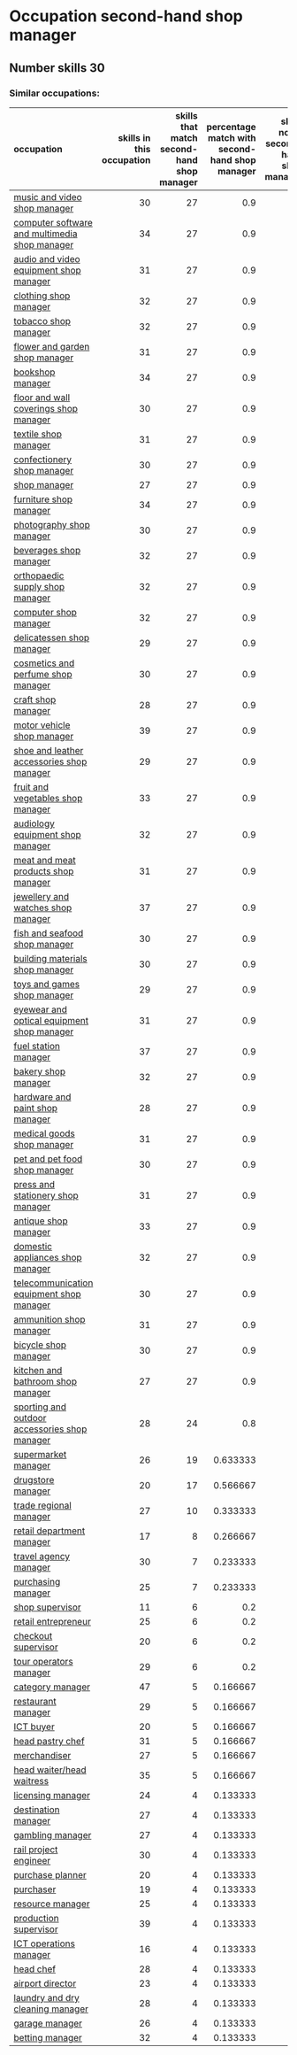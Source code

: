 # Occupation second-hand shop manager
## Number skills 30
### Similar occupations:
| occupation                                                                                        |   skills in this occupation |   skills that match second-hand shop manager |   percentage match with second-hand shop manager |   skills not in second-hand shop manager |
|:--------------------------------------------------------------------------------------------------|----------------------------:|---------------------------------------------:|-------------------------------------------------:|-----------------------------------------:|
| [music and video shop manager](music_and_video_shop_manager.md)                                   |                          30 |                                           27 |                                         0.9      |                                        3 |
| [computer software and multimedia shop manager](computer_software_and_multimedia_shop_manager.md) |                          34 |                                           27 |                                         0.9      |                                        7 |
| [audio and video equipment shop manager](audio_and_video_equipment_shop_manager.md)               |                          31 |                                           27 |                                         0.9      |                                        4 |
| [clothing shop manager](clothing_shop_manager.md)                                                 |                          32 |                                           27 |                                         0.9      |                                        5 |
| [tobacco shop manager](tobacco_shop_manager.md)                                                   |                          32 |                                           27 |                                         0.9      |                                        5 |
| [flower and garden shop manager](flower_and_garden_shop_manager.md)                               |                          31 |                                           27 |                                         0.9      |                                        4 |
| [bookshop manager](bookshop_manager.md)                                                           |                          34 |                                           27 |                                         0.9      |                                        7 |
| [floor and wall coverings shop manager](floor_and_wall_coverings_shop_manager.md)                 |                          30 |                                           27 |                                         0.9      |                                        3 |
| [textile shop manager](textile_shop_manager.md)                                                   |                          31 |                                           27 |                                         0.9      |                                        4 |
| [confectionery shop manager](confectionery_shop_manager.md)                                       |                          30 |                                           27 |                                         0.9      |                                        3 |
| [shop manager](shop_manager.md)                                                                   |                          27 |                                           27 |                                         0.9      |                                        0 |
| [furniture shop manager](furniture_shop_manager.md)                                               |                          34 |                                           27 |                                         0.9      |                                        7 |
| [photography shop manager](photography_shop_manager.md)                                           |                          30 |                                           27 |                                         0.9      |                                        3 |
| [beverages shop manager](beverages_shop_manager.md)                                               |                          32 |                                           27 |                                         0.9      |                                        5 |
| [orthopaedic supply shop manager](orthopaedic_supply_shop_manager.md)                             |                          32 |                                           27 |                                         0.9      |                                        5 |
| [computer shop manager](computer_shop_manager.md)                                                 |                          32 |                                           27 |                                         0.9      |                                        5 |
| [delicatessen shop manager](delicatessen_shop_manager.md)                                         |                          29 |                                           27 |                                         0.9      |                                        2 |
| [cosmetics and perfume shop manager](cosmetics_and_perfume_shop_manager.md)                       |                          30 |                                           27 |                                         0.9      |                                        3 |
| [craft shop manager](craft_shop_manager.md)                                                       |                          28 |                                           27 |                                         0.9      |                                        1 |
| [motor vehicle shop manager](motor_vehicle_shop_manager.md)                                       |                          39 |                                           27 |                                         0.9      |                                       12 |
| [shoe and leather accessories shop manager](shoe_and_leather_accessories_shop_manager.md)         |                          29 |                                           27 |                                         0.9      |                                        2 |
| [fruit and vegetables shop manager](fruit_and_vegetables_shop_manager.md)                         |                          33 |                                           27 |                                         0.9      |                                        6 |
| [audiology equipment shop manager](audiology_equipment_shop_manager.md)                           |                          32 |                                           27 |                                         0.9      |                                        5 |
| [meat and meat products shop manager](meat_and_meat_products_shop_manager.md)                     |                          31 |                                           27 |                                         0.9      |                                        4 |
| [jewellery and watches shop manager](jewellery_and_watches_shop_manager.md)                       |                          37 |                                           27 |                                         0.9      |                                       10 |
| [fish and seafood shop manager](fish_and_seafood_shop_manager.md)                                 |                          30 |                                           27 |                                         0.9      |                                        3 |
| [building materials shop manager](building_materials_shop_manager.md)                             |                          30 |                                           27 |                                         0.9      |                                        3 |
| [toys and games shop manager](toys_and_games_shop_manager.md)                                     |                          29 |                                           27 |                                         0.9      |                                        2 |
| [eyewear and optical equipment shop manager](eyewear_and_optical_equipment_shop_manager.md)       |                          31 |                                           27 |                                         0.9      |                                        4 |
| [fuel station manager](fuel_station_manager.md)                                                   |                          37 |                                           27 |                                         0.9      |                                       10 |
| [bakery shop manager](bakery_shop_manager.md)                                                     |                          32 |                                           27 |                                         0.9      |                                        5 |
| [hardware and paint shop manager](hardware_and_paint_shop_manager.md)                             |                          28 |                                           27 |                                         0.9      |                                        1 |
| [medical goods shop manager](medical_goods_shop_manager.md)                                       |                          31 |                                           27 |                                         0.9      |                                        4 |
| [pet and pet food shop manager](pet_and_pet_food_shop_manager.md)                                 |                          30 |                                           27 |                                         0.9      |                                        3 |
| [press and stationery shop manager](press_and_stationery_shop_manager.md)                         |                          31 |                                           27 |                                         0.9      |                                        4 |
| [antique shop manager](antique_shop_manager.md)                                                   |                          33 |                                           27 |                                         0.9      |                                        6 |
| [domestic appliances shop manager](domestic_appliances_shop_manager.md)                           |                          32 |                                           27 |                                         0.9      |                                        5 |
| [telecommunication equipment shop manager](telecommunication_equipment_shop_manager.md)           |                          30 |                                           27 |                                         0.9      |                                        3 |
| [ammunition shop manager](ammunition_shop_manager.md)                                             |                          31 |                                           27 |                                         0.9      |                                        4 |
| [bicycle shop manager](bicycle_shop_manager.md)                                                   |                          30 |                                           27 |                                         0.9      |                                        3 |
| [kitchen and bathroom shop manager](kitchen_and_bathroom_shop_manager.md)                         |                          27 |                                           27 |                                         0.9      |                                        0 |
| [sporting and outdoor accessories shop manager](sporting_and_outdoor_accessories_shop_manager.md) |                          28 |                                           24 |                                         0.8      |                                        4 |
| [supermarket manager](supermarket_manager.md)                                                     |                          26 |                                           19 |                                         0.633333 |                                        7 |
| [drugstore manager](drugstore_manager.md)                                                         |                          20 |                                           17 |                                         0.566667 |                                        3 |
| [trade regional manager](trade_regional_manager.md)                                               |                          27 |                                           10 |                                         0.333333 |                                       17 |
| [retail department manager](retail_department_manager.md)                                         |                          17 |                                            8 |                                         0.266667 |                                        9 |
| [travel agency manager](travel_agency_manager.md)                                                 |                          30 |                                            7 |                                         0.233333 |                                       23 |
| [purchasing manager](purchasing_manager.md)                                                       |                          25 |                                            7 |                                         0.233333 |                                       18 |
| [shop supervisor](shop_supervisor.md)                                                             |                          11 |                                            6 |                                         0.2      |                                        5 |
| [retail entrepreneur](retail_entrepreneur.md)                                                     |                          25 |                                            6 |                                         0.2      |                                       19 |
| [checkout supervisor](checkout_supervisor.md)                                                     |                          20 |                                            6 |                                         0.2      |                                       14 |
| [tour operators manager](tour_operators_manager.md)                                               |                          29 |                                            6 |                                         0.2      |                                       23 |
| [category manager](category_manager.md)                                                           |                          47 |                                            5 |                                         0.166667 |                                       42 |
| [restaurant manager](restaurant_manager.md)                                                       |                          29 |                                            5 |                                         0.166667 |                                       24 |
| [ICT buyer](ICT_buyer.md)                                                                         |                          20 |                                            5 |                                         0.166667 |                                       15 |
| [head pastry chef](head_pastry_chef.md)                                                           |                          31 |                                            5 |                                         0.166667 |                                       26 |
| [merchandiser](merchandiser.md)                                                                   |                          27 |                                            5 |                                         0.166667 |                                       22 |
| [head waiter/head waitress](head_waiter-head_waitress.md)                                         |                          35 |                                            5 |                                         0.166667 |                                       30 |
| [licensing manager](licensing_manager.md)                                                         |                          24 |                                            4 |                                         0.133333 |                                       20 |
| [destination manager](destination_manager.md)                                                     |                          27 |                                            4 |                                         0.133333 |                                       23 |
| [gambling manager](gambling_manager.md)                                                           |                          27 |                                            4 |                                         0.133333 |                                       23 |
| [rail project engineer](rail_project_engineer.md)                                                 |                          30 |                                            4 |                                         0.133333 |                                       26 |
| [purchase planner](purchase_planner.md)                                                           |                          20 |                                            4 |                                         0.133333 |                                       16 |
| [purchaser](purchaser.md)                                                                         |                          19 |                                            4 |                                         0.133333 |                                       15 |
| [resource manager](resource_manager.md)                                                           |                          25 |                                            4 |                                         0.133333 |                                       21 |
| [production supervisor](production_supervisor.md)                                                 |                          39 |                                            4 |                                         0.133333 |                                       35 |
| [ICT operations manager](ICT_operations_manager.md)                                               |                          16 |                                            4 |                                         0.133333 |                                       12 |
| [head chef](head_chef.md)                                                                         |                          28 |                                            4 |                                         0.133333 |                                       24 |
| [airport director](airport_director.md)                                                           |                          23 |                                            4 |                                         0.133333 |                                       19 |
| [laundry and dry cleaning manager](laundry_and_dry_cleaning_manager.md)                           |                          28 |                                            4 |                                         0.133333 |                                       24 |
| [garage manager](garage_manager.md)                                                               |                          26 |                                            4 |                                         0.133333 |                                       22 |
| [betting manager](betting_manager.md)                                                             |                          32 |                                            4 |                                         0.133333 |                                       28 |
